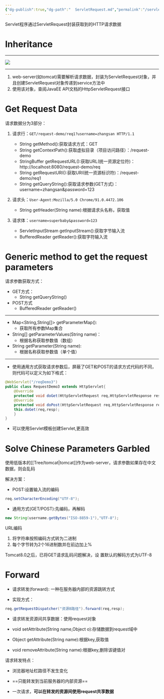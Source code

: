 ```yaml
---
{"dg-publish":true,"dg-path":"  ServletRequest.md","permalink":"/servlet-request/","tags":["CS/programming-languages/java/javaweb/web-server/servlet"],"created":"2022-08-13T02:03:53.109+08:00","updated":"2023-08-27T03:51:47.639+08:00"}
---
```




Servlet程序通过ServletRequest封装获取到的HTTP请求数据

# Inheritance 

---

![](https://gcore.jsdelivr.net/gh/AlexLiu2022/resources/img/inheritance-of-ServletRequest.png)


---

1. web-server(如tomcat)需要解析请求数据，封装为ServletRequest对象，并且创建ServletRequest对象传递到service方法中
2. 使用该对象，查阅JavaEE API文档的HttpServletRequest接口

# Get Request Data

请求数据分为3部分：

1. 请求行：`GET/request-demo/req1?username=zhangsan HTTP/1.1`
	- String getMethod():获取请求方式：GET
	- String getContextPath():获取虚拟目录（项目访问路径）：/request-demo
	- StringBuffer getRequestURL():获取URL(统一资源定位符)：http://localhost:8080/request-demo/req
	- String getRequestURI():获取URI(统一资源标识符)：/request-demo/req1
	- String getQueryString():获取请求参数(GET方式)：username=zhangsan&password=123

2. 请求头：`User-Agent:Mozilla/5.0 Chrome/91.0.4472.106`
	- String getHeader(String name):根据请求头名称，获取值

3. 请求体：`username=superbaby&password=123`

	- ServletlnputStream getlnputStream():获取字节输入流
	- BufferedReader getReader():获取字符输入流

# Generic method to get the request parameters

请求参数获取方式：
- GET方式：
	- String getQueryString()
- POST方式
	- BufferedReader getReader()

---

- Map<String,String[]> getParameterMap():
	- 获取所有参数Map集合
- String[] getParameterValues(String name)：
	- 根据名称获取参数值（数组）
- String getParameter(String name):
	- 根据名称获取参数值（单个值）

---

- 使用通用方式获取请求参数后，屏蔽了GET和POST的请求方式代码的不同，则代码可以定义为如下格式：
```java
@WebServlet("/reqDemo3")
public class RequestDemo3 extends HttpServlet{
	@Override
	protected void doGet(HttpServletRequest req,HttpServletResponse resp){}
	@Override
	protected void doPost(HttpServletRequest req,HttpServletResponse resp){
	this.doGet(req,resp);
	}
}
```

- 可以使用Servlet模板创建Servlet,更高效


# Solve Chinese Parameters Garbled

使用低版本的[[Tree/tomcat\|tomcat]]作为web-server，请求参数如果存在中文数据，则会乱码

解决方案：

- POST:设置输入流的编码
```java
req.setCharacterEncoding("UTF-8");
```

- 通用方式(GET/POST):先编码，再解码
```java
new String(username.getBytes("ISO-8859-1"),"UTF-8");
```

URL编码

1. 将字符串按照编码方式转为二进制
2. 每个字节转为2个16进制数并在前边加上%


Tomcat8.0之后，已将GET请求乱码问题解决，设
置默认的解码方式为UTF-8

# Forward

- 请求转发(forward): 一种在服务器内部的资源跳转方式

- 实现方式：

```java
req.getRequestDispatcher("资源B路径").forward(req,resp);
```


- 请求转发资源间共享数据：使用request对象
 
- void setAttribute(String name,Object o):存储数据到request域中
- Object getAttribute(String name):根据key,获取值
- void removeAttribute(String name):根据key,删除该键值对

请求转发特点：

- 浏览器地址栏路径不发生变化

- ==只能转发到当前服务器的内部资源==

- 一次请求，**可以在转发的资源间使用request共享数据**